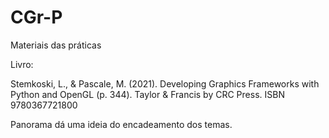# CGr-P
Materiais das práticas

Livro: 

Stemkoski, L., & Pascale, M. (2021). Developing Graphics Frameworks with Python and OpenGL (p. 344). Taylor & Francis by CRC Press.
ISBN 9780367721800



Panorama dá uma ideia do encadeamento dos temas.

